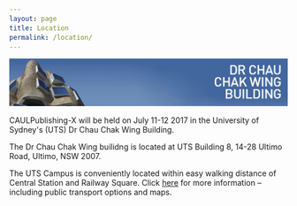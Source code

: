 ```yaml
---
layout: page
title: Location
permalink: /location/
---
```

![alt text](https://raw.githubusercontent.com/librarydatacarpentry/librarydatacarpentry.github.io/f505d0d5f16699fa56fc2c0d55674601086730ac/location/images/dccw-banner-03.jpg)

CAULPublishing-X will be held on July 11-12 2017 in the University of Sydney's (UTS) Dr Chau Chak Wing Building.

The Dr Chau Chak Wing builidng is located at UTS Building 8, 14-28 Ultimo Road, Ultimo, NSW 2007. 

The UTS Campus is conveniently located within easy walking distance of Central Station and Railway Square. Click [here](http://maps.uts.edu.au/directions.cfm) for more information – including public transport options and maps.

